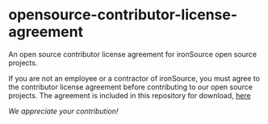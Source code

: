 # opensource-contributor-license-agreement

An open source contributor license agreement for ironSource open source projects. 

If you are not an employee or a contractor of ironSource, you must agree to the contributor license agreement before contributing to our open source projects. The agreement is included in this repository for download, [here](https://raw.githubusercontent.com/ironSource/opensource-contributor-license-agreement/master/cla-agreement.pdf)

*We appreciate your contribution!*
